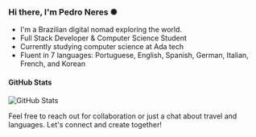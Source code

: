 ### Hi there, I'm Pedro Neres ✺

- I'm a Brazilian digital nomad exploring the world.
- Full Stack Developer & Computer Science Student
- Currently studying computer science at Ada tech
- Fluent in 7 languages: Portuguese, English, Spanish, German, Italian, French, and Korean

#### GitHub Stats

![GitHub Stats](https://github-readme-stats.vercel.app/api?username=bypedroneres&theme=graywhite&show_icons=true&hide_border=true&count_private=true)

Feel free to reach out for collaboration or just a chat about travel and languages. Let's connect and create together!
